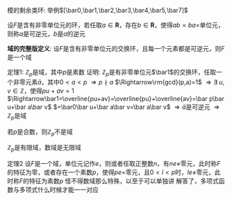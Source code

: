 模的剩余类环: 举例$[\bar0,\bar1,\bar2,\bar3,\bar4,\bar5,\bar7]$

设$F$是含有非零单位元的环，若任取$a\in\mathbf R$，存在$b\in\mathbf R$，使得$ab=ba=$单位元，则称$a$是可逆元，$b$是$a$的逆元

**域的完整版定义**: 设$F$是含有非零单位元的交换环，且每一个元素都是可逆元，则$F$是一个域

定理1: $\mathbb Z_p$是域，其中$p$是素数
证明: $\mathbb Z_p$是有非零单位元$\bar1$的交换环，任取一个非零元素$\bar a$，其中$0<a<p$
$\Rightarrow p\nmid a$
$\Rightarrow\rm{gcd}(p,a)=1$
$\Rightarrow\exists\ u,v\in\mathbb Z$，使得$pu+av=1$
$\Rightarrow\bar1=\overline{pu+av}=\overline{pu}+\overline{av}=\bar p\bar u+\bar a\bar v$
$=\bar0\bar u+\bar a\bar v=\bar a\bar v$
$\Rightarrow\bar a$是可逆元
$\Rightarrow\mathbb Z_p$是域

若$p$是合数，则$\mathbb Z_p$不是域

$\mathbb Z_p$是有限域，数域是无限域

定理2 设$F$是一个域，单位元记作$e$，则或者任取正整数$n$，有$ne\neq$零元，此时称$F$的特征为零，或者存在一个素数$p$，使得$pe=$零元，且$0<l<p$时，$le\neq$零元，此时称$F$的特征为素数$p$
怪不得数域那么特殊，以至于可以单独讲
解答了，多项式函数与多项式什么时候才能一一对应
